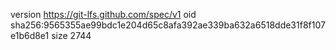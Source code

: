 version https://git-lfs.github.com/spec/v1
oid sha256:9565355ae99bdc1e204d65c8afa392ae339ba632a6518dde31f8f107e1b6d8e1
size 2744
